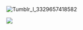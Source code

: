 ![Tumblr_l_3329657418582](https://github.com/user-attachments/assets/f1d67bdb-d019-4b04-91ce-5936cc90cf04)

![](https://komarev.com/ghpvc/?username=citrusevildoer&color=F450ED&style=flat)
